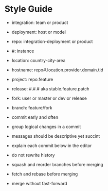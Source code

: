 Style Guide
===========
* integration: team or product
* deployment: host or model
* repo: integration-deployment or product
* #: instance
* location: country-city-area
* hostname: repo#.location.provider.domain.tld
* project: repo.feature
* release: #.#.# aka stable.feature.patch
* fork: user or master or dev or release
* branch: feature/fork

* commit early and often
* group logical changes in a commit
* messages should be descriptive yet succint
* explain each commit below in the editor
* do not rewrite history
* squash and reorder branches before merging
* fetch and rebase before merging
* merge without fast-forward
